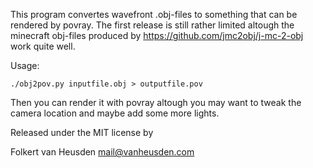 This program convertes wavefront .obj-files to something that can be rendered by povray.
The first release is still rather limited altough the minecraft obj-files produced by https://github.com/jmc2obj/j-mc-2-obj work quite well.

Usage:

    ./obj2pov.py inputfile.obj > outputfile.pov

Then you can render it with povray altough you may want to tweak the camera location and maybe add some more lights.


Released under the MIT license by

Folkert van Heusden <mail@vanheusden.com>
